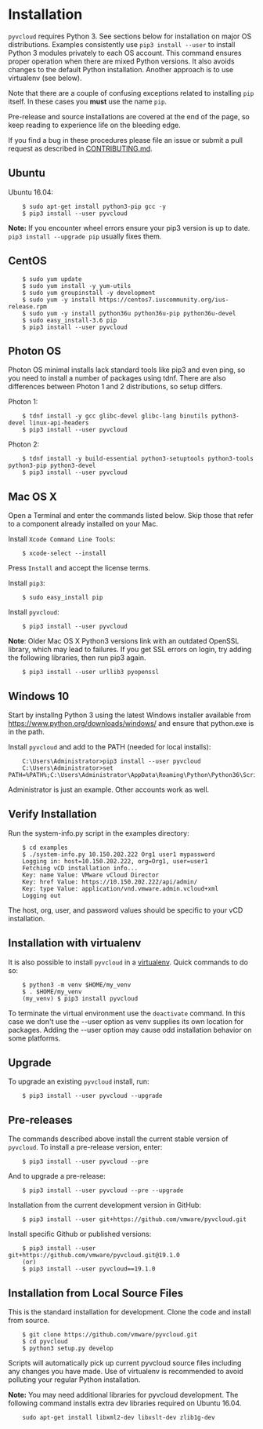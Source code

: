 # Installation 

`pyvcloud` requires Python 3.  See sections below for installation on
major OS distributions. Examples consistently use `pip3 install --user`
to install Python 3 modules privately to each OS account.  This command
ensures proper operation when there are mixed Python versions.  It also
avoids changes to the default Python installation.  Another approach is
to use virtualenv (see below).

Note that there are a couple of confusing exceptions related to installing
`pip` itself. In these cases you **must** use the name `pip`.

Pre-release and source installations are covered at the end of the page,
so keep reading to experience life on the bleeding edge.

If you find a bug in these procedures please file an issue or submit
a pull request as described in [CONTRIBUTING.md](../CONTRIBUTING.md).

## Ubuntu

Ubuntu 16.04:
``` shell
    $ sudo apt-get install python3-pip gcc -y
    $ pip3 install --user pyvcloud
```

**Note:** If you encounter wheel errors ensure your pip3 version is up
to date.  ```pip3 install --upgrade pip``` usually fixes them.

## CentOS

```shell
    $ sudo yum update
    $ sudo yum install -y yum-utils
    $ sudo yum groupinstall -y development
    $ sudo yum -y install https://centos7.iuscommunity.org/ius-release.rpm
    $ sudo yum -y install python36u python36u-pip python36u-devel
    $ sudo easy_install-3.6 pip
    $ pip3 install --user pyvcloud
```

## Photon OS 

Photon OS minimal installs lack standard tools like pip3 and even ping,
so you need to install a number of packages using tdnf.  There are also
differences between Photon 1 and 2 distributions, so setup differs.

Photon 1:
``` shell
    $ tdnf install -y gcc glibc-devel glibc-lang binutils python3-devel linux-api-headers
    $ pip3 install --user pyvcloud
```

Photon 2:
``` shell
    $ tdnf install -y build-essential python3-setuptools python3-tools python3-pip python3-devel
    $ pip3 install --user pyvcloud
```

## Mac OS X

Open a Terminal and enter the commands listed below.  Skip those that
refer to a component already installed on your Mac. 

Install `Xcode Command Line Tools`:
``` shell
    $ xcode-select --install
```
Press `Install` and accept the license terms.

Install `pip3`:
``` shell
    $ sudo easy_install pip
```
Install `pyvcloud`:
``` shell
    $ pip3 install --user pyvcloud
```

**Note**: Older Mac OS X Python3 versions link with an outdated OpenSSL
library, which may lead to failures.  If you get SSL errors on login,
try adding the following libraries, then run pip3 again.
``` shell
    $ pip3 install --user urllib3 pyopenssl
```

## Windows 10

Start by installng Python 3 using the latest Windows installer available from 
https://www.python.org/downloads/windows/ and ensure that python.exe is in 
the path.  

Install `pyvcloud` and add to the PATH (needed for local installs):
``` shell
    C:\Users\Administrator>pip3 install --user pyvcloud
    C:\Users\Administrator>set PATH=%PATH%;C:\Users\Administrator\AppData\Roaming\Python\Python36\Scripts
```

Administrator is just an example.  Other accounts work as well. 

## Verify Installation

Run the system-info.py script in the examples directory:  
``` shell
    $ cd examples
    $ ./system-info.py 10.150.202.222 Org1 user1 mypassword
    Logging in: host=10.150.202.222, org=Org1, user=user1
    Fetching vCD installation info...
    Key: name Value: VMware vCloud Director
    Key: href Value: https://10.150.202.222/api/admin/
    Key: type Value: application/vnd.vmware.admin.vcloud+xml
    Logging out
```
The host, org, user, and password values should be specific to your
vCD installation.

## Installation with virtualenv

It is also possible to install `pyvcloud` in a [virtualenv](https://docs.python.org/3/library/venv.html).  Quick commands to do so:
``` shell
    $ python3 -m venv $HOME/my_venv
    $ . $HOME/my_venv
    (my_venv) $ pip3 install pyvcloud
```
To terminate the virtual environment use the `deactivate` command. In
this case we don't use the --user option as venv supplies its own location
for packages.  Adding the --user option may cause odd installation behavior on
some platforms.

## Upgrade

To upgrade an existing `pyvcloud` install, run:

``` shell
    $ pip3 install --user pyvcloud --upgrade
```

## Pre-releases

The commands described above install the current stable version of `pyvcloud`. 
To install a pre-release version, enter:

``` shell
    $ pip3 install --user pyvcloud --pre
```

And to upgrade a pre-release:

``` shell
    $ pip3 install --user pyvcloud --pre --upgrade
```

Installation from the current development version in GitHub:

``` shell
    $ pip3 install --user git+https://github.com/vmware/pyvcloud.git
```

Install specific Github or published versions:

``` shell
    $ pip3 install --user git+https://github.com/vmware/pyvcloud.git@19.1.0
    (or)
    $ pip3 install --user pyvcloud==19.1.0
```

## Installation from Local Source Files

This is the standard installation for development.  Clone the code and
install from source.
``` shell
    $ git clone https://github.com/vmware/pyvcloud.git
    $ cd pyvcloud
    $ python3 setup.py develop
```
Scripts will automatically pick up current pyvcloud source files including
any changes you have made.  Use of virtualenv is recommended to avoid
polluting your regular Python installation.

**Note:** You may need additional libraries for pyvcloud development. 
The following command installs extra dev libraries required on Ubuntu 16.04. 
``` shell
    sudo apt-get install libxml2-dev libxslt-dev zlib1g-dev
```
